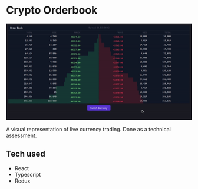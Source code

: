 # Crypto Orderbook

![](orderbook.gif)

A visual representation of live currency trading. Done as a technical assessment.

## Tech used

- React
- Typescript
- Redux
